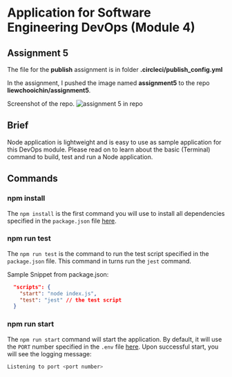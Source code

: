 # Application for Software Engineering DevOps (Module 4)

## Assignment 5

The file for the **publish** assignment is in folder **.circleci/publish_config.yml**

In the assignment, I pushed the image named **assignment5** to the repo **liewchooichin/assignment5**.

Screenshot of the repo.
<img src="./assignment5.png" alt="assignment 5 in repo">



## Brief

Node application is lightweight and is easy to use as sample application for this DevOps module. Please read on to learn about the basic (Terminal) command to build, test and run a Node application.

## Commands

### npm install

The `npm install` is the first command you will use to install all dependencies specified in the `package.json` file [here](./package.json).

### npm run test

The `npm run test` is the command to run the test script specified in the `package.json` file. This command in turns run the `jest` command.

Sample Snippet from package.json:
```json
  "scripts": {
    "start": "node index.js",
    "test": "jest" // the test script
  }
```

### npm run start

The `npm run start` command will start the application. By default, it will use the `PORT` number specified in the `.env` file [here](./.env). Upon successful start, you will see the logging message:

```sh
Listening to port <port number>
```

